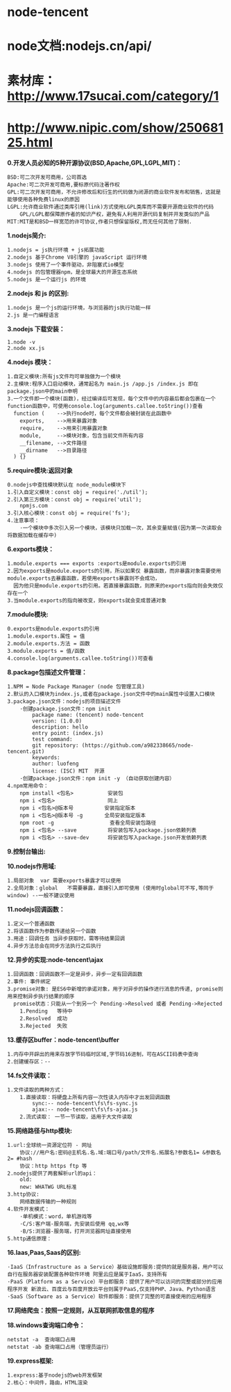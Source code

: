 # node-tencent
# node文档:nodejs.cn/api/
# 素材库：http://www.17sucai.com/category/1
# http://www.nipic.com/show/25068125.html
**0.开发人员必知的5种开源协议(BSD,Apache,GPL,LGPL,MIT)：**
    
    BSD:可二次开发可商用，公司首选 
    Apache:可二次开发可商用,要标原代码注著作权
    GPL:可二次开发可商用，不允许修改后和衍生的代码做为闭源的商业软件发布和销售，这就是能够使用各种免费linux的原因
    LGPL:允许商业软件通过类库引用(link)方式使用LGPL类库而不需要开源商业软件的代码
        GPL/LGPL都保障原作者的知识产权，避免有人利用开源代码复制并开发类似的产品
    MIT:MIT是和BSD一样宽范的许可协议,作者只想保留版权,而无任何其他了限制.
    
**1.nodejs简介:**

    1.nodejs = js执行环境 + js拓展功能
    2.nodejs 基于Chrome V8引擎的 javaScript 运行环境
    3.nodejs 使用了一个事件驱动，非阻塞式io模型
    4.nodejs 的包管理器npm，是全球最大的开源生态系统
    5.nodejs 是一个运行js 的环境
    
**2.nodejs 和 js 的区别:**

    1.nodejs 是一个js的运行环境，与浏览器的js执行功能一样
    2.js 是一门编程语言

**3.nodejs 下载安装：**
    
    1.node -v
    2.node xx.js

**4.nodejs 模块：**

    1.自定义模块:所有js文件均可单独做为一个模块
    2.主模块:程序入口启动模块，通常起名为 main.js /app.js /index.js 即在package.json中的main申明
    3.一个文件即一个模块(函数)，经过编译后可发现，每个文件中的内容最后都会包裹在一个function函数中，可使用console.log(arguments.callee.toString())查看
      function (    -->执行node时，每个文件都会被封装在此函数中
        exports,    -->用来暴露对象
        require,    -->用来引用暴露对象
        module,     -->模块对象，包含当前文件所有内容
        __filename, -->文件路径
        __dirname   -->目录路径
      ) {}
      
**5.require模块:返回对象**

    0.nodejs中查找模块默认在 node_module模块下
    1.引入自定义模块：const obj = require('./util'); 
    2.引入第三方模块：const obj = require('util'); 
        npmjs.com
    3.引入核心模块：const obj = require('fs'); 
    4.注意事项：
        ·一个模块中多次引入另一个模块，该模块只加载一次，其余变量赋值(因为第一次读取会将数据加载在缓存中)
    
**6.exports模块：**

    1.module.exports === exports :exports是module.exports的引用
    2.因为exports是module.exports的引用，所以如果仅 暴露函数，而非暴露对象需要使用module.exports去暴露函数，若使用exports暴露则不会成功，
      因为他只是module.exports的引用。若直接暴露函数，则原来的exports指向则会失效仅存在一个
    3.当module.exports的指向被改变，则exports就会变成普通对象
    
**7.module模块:**

    0.exports是module.exports的引用
    1.module.exports.属性 = 值
    2.module.exports.方法 = 函数
    3.module.exports = 值/函数 
    4.console.log(arguments.callee.toString())可查看
    
**8.package包描述文件管理：**

    1.NPM = Node Package Manager (node 包管理工具)
    2.默认的入口模块为index.js,或者在package.json文件中的main属性中设置入口模块
    3.package.json文件：nodejs的项目描述文件
        ·创建package.json文件：npm init
            package name: (tencent) node-tencent
            version: (1.0.0)
            description: hello
            entry point: (index.js)
            test command:
            git repository: (https://github.com/a982338665/node-tencent.git)
            keywords:
            author: luofeng
            license: (ISC) MIT  开源
        ·创建package.json文件：npm init -y （自动获取创建内容）
    4.npm常用命令：
        npm install <包名>           安装包
        npm i <包名>                 同上
        npm i <包名>@版本号          安装指定版本
        npm i <包名>@版本号 -g       全局安装指定版本
        npm root -g                  查看全局安装包路径
        npm i <包名> --save          将安装包写入package.json依赖列表
        npm i <包名> --save-dev      将安装包写入package.json开发依赖列表
        
**9.控制台输出:**

**10.nodejs作用域:**

    1.局部对象  var 需要exports暴露才可以使用
    2.全局对象：global   不需要暴露，直接引入即可使用 (使用时global可不写,等同于window) --一般不建议使用
    
**11.nodejs回调函数：**
    
    1.定义一个普通函数
    2.将该函数作为参数传递给另一个函数
    3.用途：回调任务 当异步获取时，需等待结果回调
    4.异步方法总会在同步方法执行之后执行
    
**12.异步的实现:node-tencent\ajax**

    1.回调函数：回调函数不一定是异步，异步一定有回调函数
    2.事件: 事件绑定
    3.promise对象: 是ES6中新增的承诺对象，用于对异步的操作进行消息的传递, promise则用来控制异步执行结果的顺序
      promise状态：只能从一个到另一个 Pending->Resolved 或者 Pending->Rejected
        1.Pending   等待中
        2.Resolved  成功
        3.Rejected  失败 
    
**13.缓存区buffer：node-tencent\buffer**

    1.内存中开辟出的用来存放字节码临时区域,字节码16进制，可在ASCII码表中查询
    2.创建缓存区：--
    
**14.fs文件读取：**

    1.文件读取的两种方式：
        1.直接读取：将硬盘上所有内容一次性读入内存中才出发回调函数
            sync:-- node-tencent\fs\fs-sync.js
            ajax:-- node-tencent\fs\fs-ajax.js
        2.流式读取： 一节一节读取，适用于大文件读取
            
**15.网络路径与http模块:**

    1.url:全球统一资源定位符 - 网址
        协议://用户名:密码@主机名.名.域:端口号/path/文件名.拓展名?参数名1= &参数名2= #hash
        协议：http https ftp 等
    2.nodejs提供了两套解析url的api：
        old:
        new: WHATWG URL标准
    3.http协议:
        网络数据传输的一种规则
    4.软件开发模式：
        ·单机模式：word，单机游戏等
        ·C/S:客户端-服务端，先安装后使用 qq,wx等
        ·B/S:浏览器-服务端，打开浏览器网址直接使用
    5.http通信原理：
        
**16.Iaas,Paas,Saas的区别:**

    ·IaaS（Infrastructure as a Service）基础设施即服务:提供的就是服务器，用户可以自行在服务器安装配置各种软件环境 阿里云应是属于IaaS，支持所有
    ·PaaS（Platform as a Service）平台即服务：提供了用户可以访问的完整或部分的应用程序开发 新浪云、百度云与百度开放云平台则属于PaaS,仅支持PHP、Java、Python语言
    ·SaaS（Software as a Service）软件即服务：提供了完整的可直接使用的应用程序
        
**17.网络爬虫：按照一定规则，从互联网抓取信息的程序**

**18.windows查询端口命令：**
    
    netstat -a  查询端口占用
    netstat -ab 查询端口占用（管理员运行）
    
**19.express框架:**

    1.express:基于nodejs的web开发框架
    2.核心：中间件，路由，HTML渲染
    
    
    
    